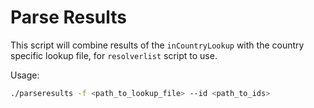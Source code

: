 # Parse Results

This script will combine results of the `inCountryLookup` with the country
specific lookup file, for `resolverlist` script to use.

Usage:
```bash
./parseresults -f <path_to_lookup_file> --id <path_to_ids>
```